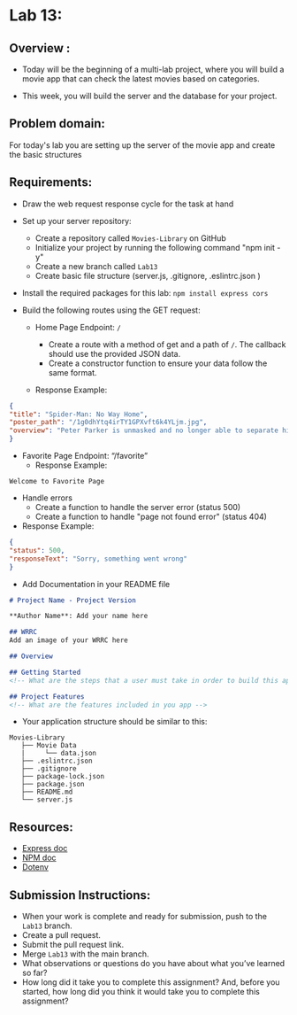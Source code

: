 # Lab 13:

## Overview :
- Today will be the beginning of a multi-lab project, where you will build a movie app that can check the latest movies based on categories. 

- This week, you will build the server and the database for your project.

## Problem domain:
For today's lab you are setting up the server of the movie app and create the basic structures 

## Requirements:
- Draw the web request response cycle for the task at hand
- Set up your server repository: 
  - Create a repository called `Movies-Library` on GitHub
  - Initialize your project by running the following command "npm init -y"
  - Create a new branch called `Lab13`
  - Create basic file structure (server.js, .gitignore, .eslintrc.json )

- Install the required packages for this lab: `npm install express cors`
- Build the following routes using the GET request:
  - Home Page Endpoint: `/`
    - Create a route with a method of get and a path of `/`. The callback should use the provided JSON data. 
    - Create a constructor function to ensure your data follow the same format.
  
   - Response Example: 
```json
{
"title": "Spider-Man: No Way Home",
"poster_path": "/1g0dhYtq4irTY1GPXvft6k4YLjm.jpg",
"overview": "Peter Parker is unmasked and no longer able to separate his normal life from the high-stakes of being a super-hero. When he asks for help from Doctor Strange the stakes become even more dangerous, forcing him to discover what it truly means to be Spider-Man."
}
```
 - Favorite Page Endpoint: “/favorite”
     - Response Example: 
```
Welcome to Favorite Page
```

- Handle errors
  - Create a function to handle the server error (status 500)
  - Create a function to handle "page not found error"  (status 404)
 - Response Example: 
```json
{
"status": 500,
"responseText": "Sorry, something went wrong"
}
```
- Add Documentation in your README file
```markdown
# Project Name - Project Version

**Author Name**: Add your name here

## WRRC
Add an image of your WRRC here

## Overview

## Getting Started
<!-- What are the steps that a user must take in order to build this app on their own machine and get it running? -->

## Project Features
<!-- What are the features included in you app -->
```


- Your application structure should be similar to this:
```
Movies-Library
   ├── Movie Data
   |     └── data.json
   ├── .eslintrc.json
   ├── .gitignore
   ├── package-lock.json
   ├── package.json
   ├── README.md
   └── server.js
```

## Resources:
* [Express doc](http://expressjs.com/en/4x/api.html)
* [NPM doc](https://docs.npmjs.com/)
* [Dotenv](https://www.npmjs.com/package/dotenv)


## Submission Instructions:
- When your work is complete and ready for submission, push to the `Lab13` branch.
- Create a pull request.
- Submit the pull request link.
- Merge `Lab13` with the main branch.
- What observations or questions do you have about what you’ve learned so far?
- How long did it take you to complete this assignment? And, before you started, how long did you think it would take you to complete this assignment?